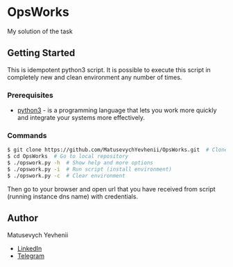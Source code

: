 # OpsWorks
My solution of the task

## Getting Started
This is idempotent python3 script. It is possible to execute this script in completely new and clean environment any number of times.

### Prerequisites
* [python3](https://www.python.org/) - is a programming language that lets you work more quickly and integrate your systems more effectively.

### Commands
```sh
$ git clone https://github.com/MatusevychYevhenii/OpsWorks.git  # Clone repository with script or copy script manually
$ cd OpsWorks  # Go to local repository
$ ./opswork.py -h  # Show help and more options
$ ./opswork.py -i  # Run script (install environment)
$ ./opswork.py -c  # Clear environment
```
Then go to your browser and open url that you have received from script (running instance dns name) with credentials.

## Author
Matusevych Yevhenii 
* [LinkedIn](https://www.linkedin.com/in/ygritte/)
* [Telegram](https://t.me/YevheniiMatusevich)
